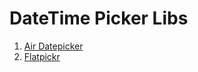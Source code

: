 # DateTime Picker Libs
1. [Air Datepicker](http://t1m0n.name/air-datepicker/docs/#example-months)
2. [Flatpickr](https://flatpickr.js.org/)
